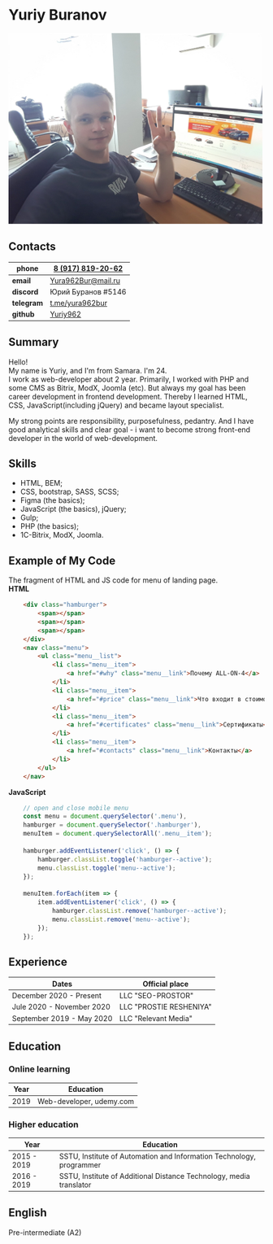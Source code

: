 # Yuriy Buranov

<img src="assets/avatar.jpg" width="500" />

## Contacts

|__phone__   | [8 (917) 819-20-62](tel:+79178192062)          |
|-------------|------------------------------------------------|
| __email__   | [Yura962Bur@mail.ru](mailto:Yura962Bur@mail.ru)|
| __discord__ | Юрий Буранов #5146							   |
| __telegram__| [t.me/yura962bur](https://t.me/yura962bur)     |
| __github__  | [Yuriy962](https://github.com/Yuriy962)        |

## Summary
Hello!  
My name is Yuriy, and I'm from Samara. I'm 24.  
I work as web-developer about 2 year. Primarily, I worked with PHP and some CMS as Bitrix, ModX, Joomla (etc). But always my goal has been career development in frontend development. Thereby I learned HTML, CSS, JavaScript(including jQuery) and became layout specialist.

My strong points are responsibility, purposefulness, pedantry. And I have good analytical skills and clear goal - i want to become strong front-end developer in the world of web-development. 

## Skills
* HTML, BEM;
* CSS, bootstrap, SASS, SCSS;
* Figma (the basics);
* JavaScript (the basics), jQuery;
* Gulp;
* PHP (the basics);
* 1C-Bitrix, ModX, Joomla.

## Example of My Code
The fragment of HTML and JS code for menu of landing page.  
__HTML__
```html
    <div class="hamburger">
        <span></span>
        <span></span>
        <span></span>
    </div>
    <nav class="menu">
        <ul class="menu__list">
            <li class="menu__item">
                <a href="#why" class="menu__link">Почему ALL-ON-4</a>
            </li>
            <li class="menu__item">
                <a href="#price" class="menu__link">Что входит в стоимость</a>
            </li>
            <li class="menu__item">
                <a href="#certificates" class="menu__link">Сертификаты</a>
            </li>
            <li class="menu__item">
                <a href="#contacts" class="menu__link">Контакты</a>
            </li>
        </ul>
    </nav>
```
__JavaScript__
``` javascript
	// open and close mobile menu
    const menu = document.querySelector('.menu'),
    hamburger = document.querySelector('.hamburger'),
    menuItem = document.querySelectorAll('.menu__item');
    
    hamburger.addEventListener('click', () => {
        hamburger.classList.toggle('hamburger--active');
        menu.classList.toggle('menu--active');
    });

    menuItem.forEach(item => {
        item.addEventListener('click', () => {
            hamburger.classList.remove('hamburger--active');
            menu.classList.remove('menu--active');
        });
    });
```

## Experience

| Dates| Official place |
|---------------------------|-------------------------|
| December 2020 - Present   | LLC "SEO-PROSTOR"       |
| Jule 2020 - November 2020 | LLC "PROSTIE RESHENIYA" |
| September 2019 - May 2020 | LLC "Relevant Media"    |

## Education

### __Online learning__

| Year | Education |
|------------|--------------------------|
| 2019       | Web-developer, udemy.com |

### __Higher education__

| Year | Education |
|------------|---------------------------------------------------------------------|
|2015 - 2019| SSTU, Institute of Automation and Information Technology, programmer |
|2016 - 2019| SSTU, Institute of Additional Distance Technology, media translator  |


## English
Pre-intermediate (A2)